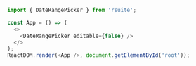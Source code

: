 <!--start-code-->

```js
import { DateRangePicker } from 'rsuite';

const App = () => (
  <>
    <DateRangePicker editable={false} />
  </>
);
ReactDOM.render(<App />, document.getElementById('root'));
```

<!--end-code-->
